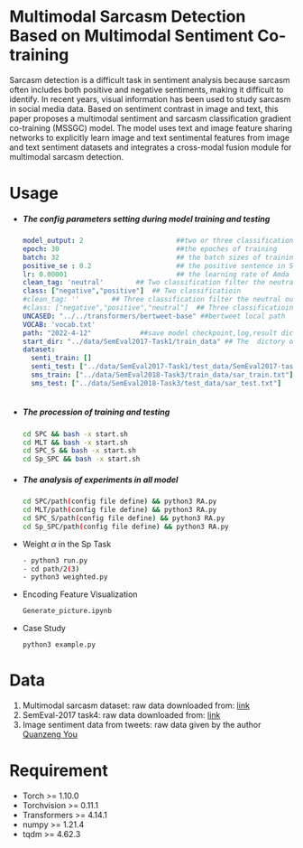 # Multimodal Sarcasm Detection Based on Multimodal Sentiment Co-training

Sarcasm detection is a difficult task in sentiment analysis because sarcasm often includes both positive and negative sentiments, making it difficult to identify. In recent years, visual information has been used to study sarcasm in social media data. Based on sentiment contrast in image and text, this paper proposes a multimodal sentiment and sarcasm classification gradient co-training (MSSGC) model. The model uses text and image feature sharing networks to explicitly learn image and text sentimental features from image and text sentiment datasets and integrates a cross-modal fusion module for multimodal sarcasm detection. 

# Usage

- ##### The  config parameters setting during model training and testing

  ```yaml
  model_output: 2   					##two or three classification 
  epoch: 30         					##the epoches of training
  batch: 32         					## the batch sizes of training
  positive_se : 0.2 					## the positive sentence in Sp(only use in Sp-SPC)
  lr: 0.00001       					## the learning rate of Amda 
  clean_tag: 'neutral'        ## Two classification filter the neutral out
  class: ["negative","positive"]  ## Two classificatioin
  #clean_tag: ''        ## Three classification filter the neutral out
  #class: ["negative","positive","neutral"]  ## Three classificatioin
  UNCASED: "../../transformers/bertweet-base" ##bertweet local path
  VOCAB: 'vocab.txt'
  path: "2022-4-12"            ##save model checkpoint,log,result dictory
  start_dir: "../data/SemEval2017-Task1/train_data" ## The  dictory of train dataset
  dataset:
    senti_train: []
    senti_test: ["../data/SemEval2017-Task1/test_data/SemEval2017-task4-test.subtask-A.english.txt"]   
    sms_train: ["../data/SemEval2018-Task3/train_data/sar_train.txt"]
    sms_test: ["../data/SemEval2018-Task3/test_data/sar_test.txt"]
    
  ```

  

- ##### The procession of training and testing

  ```bash
  cd SPC && bash -x start.sh
  cd MLT && bash -x start.sh
  cd SPC_S && bash -x start.sh
  cd Sp_SPC && bash -x start.sh
  ```

- ##### The analysis of experiments in all model

  ```bash
  cd SPC/path(config file define) && python3 RA.py
  cd MLT/path(config file define) && python3 RA.py
  cd SPC_S/path(config file define) && python3 RA.py
  cd Sp_SPC/path(config file define) && python3 RA.py
  ```

- Weight $\alpha$ in the Sp Task  

  ```bash
  - python3 run.py
  - cd path/2(3)
  - python3 weighted.py
  ```

  

- Encoding Feature Visualization

  ```bash
  Generate_picture.ipynb
  ```

- Case Study

  ```
  python3 example.py
  ```

# Data

1. Multimodal sarcasm dataset: raw data downloaded from: [link](https://github.com/headacheboy/data-of-multimodal-sarcasm-detection)
2. SemEval-2017 task4: raw data downloaded from: [link](https://alt.qcri.org/semeval2017/)
3. Image sentiment data from tweets: raw data given by the author [Quanzeng You](https://qzyou.github.io/)

# Requirement

- Torch >= 1.10.0
- Torchvision >= 0.11.1
- Transformers >= 4.14.1
- numpy >= 1.21.4
- tqdm >= 4.62.3

